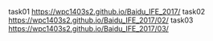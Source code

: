 task01 <a>https://wpc1403s2.github.io/Baidu_IFE_2017/</a>
task02 <a>https://wpc1403s2.github.io/Baidu_IFE_2017/02/</a>
task03 <a>https://wpc1403s2.github.io/Baidu_IFE_2017/03/</a>
